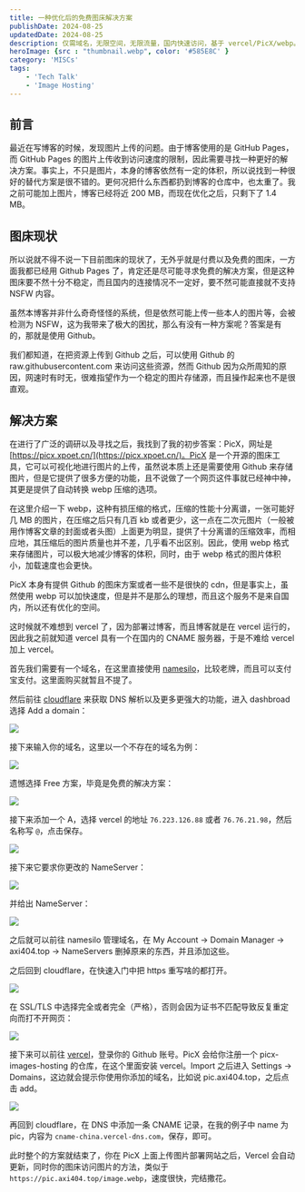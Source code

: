 ```yaml
---
title: 一种优化后的免费图床解决方案 
publishDate: 2024-08-25
updatedDate: 2024-08-25
description: 仅需域名，无限空间，无限流量，国内快速访问，基于 vercel/PicX/webp。
heroImage: {src : "thumbnail.webp", color: '#585E8C' }
category: 'MISCs'
tags:
    - 'Tech Talk'
    - 'Image Hosting'
---
```


## 前言

最近在写博客的时候，发现图片上传的问题。由于博客使用的是 GitHub Pages，而 GitHub Pages 的图片上传收到访问速度的限制，因此需要寻找一种更好的解决方案。事实上，不只是图片，本身的博客依然有一定的体积，所以说找到一种很好的替代方案是很不错的。更何况把什么东西都扔到博客的仓库中，也太重了。我之前可能加上图片，博客已经将近 200 MB，而现在优化之后，只剩下了 1.4 MB。

## 图床现状

所以说就不得不说一下目前图床的现状了，无外乎就是付费以及免费的图床，一方面我都已经用 Github Pages 了，肯定还是尽可能寻求免费的解决方案，但是这种图床要不然十分不稳定，而且国内的连接情况不一定好，要不然可能直接就不支持 NSFW 内容。

虽然本博客并非什么奇奇怪怪的系统，但是依然可能上传一些本人的图片等，会被检测为 NSFW，这为我带来了极大的困扰，那么有没有一种方案呢？答案是有的，那就是使用 Github。

我们都知道，在把资源上传到 Github 之后，可以使用 Github 的 raw.githubusercontent.com 来访问这些资源，然而 Github 因为众所周知的原因，网速时有时无，很难指望作为一个稳定的图片存储源，而且操作起来也不是很直观。

## 解决方案

在进行了广泛的调研以及寻找之后，我找到了我的初步答案：PicX，网址是 [https://picx.xpoet.cn/](https://picx.xpoet.cn/)。PicX 是一个开源的图床工具，它可以可视化地进行图片的上传，虽然说本质上还是需要使用 Github 来存储图片，但是它提供了很多方便的功能，且不说做了一个网页这件事就已经神中神，其更是提供了自动转换 webp 压缩的选项。

在这里介绍一下 webp，这种有损压缩的格式，压缩的性能十分离谱，一张可能好几 MB 的图片，在压缩之后只有几百 kb 或者更少，这一点在二次元图片（一般被用作博客文章的封面或者头图）上面更为明显，提供了十分离谱的压缩效率，而相应地，其压缩后的图片质量也并不差，几乎看不出区别。因此，使用 webp 格式来存储图片，可以极大地减少博客的体积，同时，由于 webp 格式的图片体积小，加载速度也会更快。

PicX 本身有提供 Github 的图床方案或者一些不是很快的 cdn，但是事实上，虽然使用 webp 可以加快速度，但是并不是那么的理想，而且这个服务不是来自国内，所以还有优化的空间。

这时候就不难想到 vercel 了，因为部署过博客，而且博客就是在 vercel 运行的，因此我之前就知道 vercel 具有一个在国内的 CNAME 服务器，于是不难给 vercel 加上 vercel。

首先我们需要有一个域名，在这里直接使用 [namesilo](https://www.namesilo.com/)，比较老牌，而且可以支付宝支付。这里面购买就暂且不提了。

然后前往 [cloudflare](https://dash.cloudflare.com/) 来获取 DNS 解析以及更多更强大的功能，进入 dashbroad 选择 Add a domain：







![](https://pic.axi404.top/image.5tqyhumx92.webp)

接下来输入你的域名，这里以一个不存在的域名为例：

![](https://pic.axi404.top/image-1.7zqd3mel07.webp)

遗憾选择 Free 方案，毕竟是免费的解决方案：

![](https://pic.axi404.top/image-2.7p3jagzcuw.webp)

接下来添加一个 A，选择 vercel 的地址 `76.223.126.88` 或者 `76.76.21.98`，然后名称写 `@`，点击保存。

![](https://pic.axi404.top/image-4.839z1c7nq2.webp)

接下来它要求你更改的 NameServer：

![](https://pic.axi404.top/image-3.6pnfxawlp5.webp)

并给出 NameServer：

![](https://pic.axi404.top/image-5.4uav4ok63f.webp)

之后就可以前往 namesilo 管理域名，在 My Account -> Domain Manager -> axi404.top -> NameServers 删掉原来的东西，并且添加这些。

之后回到 cloudflare，在快速入门中把 https 重写啥的都打开。

![](https://pic.axi404.top/image-6.3k7xyd26sb.webp)

在 SSL/TLS 中选择完全或者完全（严格），否则会因为证书不匹配导致反复重定向而打不开网页：

![](https://pic.axi404.top/image-7.70a9qgbtul.webp)

接下来可以前往 [vercel](https://vercel.com/)，登录你的 Github 账号。PicX 会给你注册一个 picx-images-hosting 的仓库，在这个里面安装 vercel。Import 之后进入 Settings -> Domains，这边就会提示你使用你添加的域名，比如说 pic.axi404.top，之后点击 add。

![](https://pic.axi404.top/image-8.1023lq285x.webp)

再回到 cloudflare，在 DNS 中添加一条 CNAME 记录，在我的例子中 name 为 pic，内容为 `cname-china.vercel-dns.com`，保存，即可。

此时整个的方案就结束了，你在 PicX 上面上传图片部署网站之后，Vercel 会自动更新，同时你的图床访问图片的方法，类似于 `https://pic.axi404.top/image.webp`，速度很快，完结撒花。